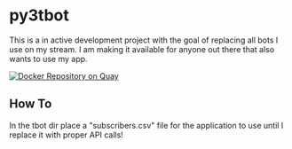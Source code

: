 # py3tbot 

This is a in active development project with the goal of replacing all bots I use on my stream.  I am making it available for anyone out there that also wants to use my app.


[![Docker Repository on Quay](https://quay.io/repository/wroersma/py3tbot/status "Docker Repository on Quay")](https://quay.io/repository/wroersma/py3tbot)


## How To

In the tbot dir place a "subscribers.csv" file for the application to use until I replace it with proper API calls!